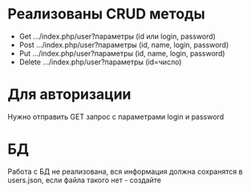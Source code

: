 # Реализованы CRUD методы
* Get .../index.php/user?параметры (id или login, password)
* Post .../index.php/user?параметры (id, name, login, password)
* Put .../index.php/user?параметры (id, name, login, password)
* Delete .../index.php/user?параметры (id=число)
# Для авторизации
Нужно отправить GET запрос с параметрами login и password
# БД
Работа с БД не реализована, вся информация должна сохранятся в users.json, если файла такого нет - создайте

